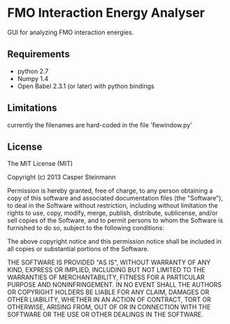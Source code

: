# FMO Interaction Energy Analyser

GUI for analyzing FMO interaction energies.

## Requirements

 * python 2.7
 * Numpy 1.4
 * Open Babel 2.3.1 (or later) with python bindings

## Limitations

currently the filenames are hard-coded in the file 'fiewindow.py'

## License

The MIT License (MIT)

Copyright (c) 2013 Casper Steinmann

Permission is hereby granted, free of charge, to any person obtaining a copy of this software and associated documentation files (the "Software"), to deal in the Software without restriction, including without limitation the rights to use, copy, modify, merge, publish, distribute, sublicense, and/or sell copies of the Software, and to permit persons to whom the Software is furnished to do so, subject to the following conditions:

The above copyright notice and this permission notice shall be included in all copies or substantial portions of the Software.

THE SOFTWARE IS PROVIDED "AS IS", WITHOUT WARRANTY OF ANY KIND, EXPRESS OR IMPLIED, INCLUDING BUT NOT LIMITED TO THE WARRANTIES OF MERCHANTABILITY, FITNESS FOR A PARTICULAR PURPOSE AND NONINFRINGEMENT. IN NO EVENT SHALL THE AUTHORS OR COPYRIGHT HOLDERS BE LIABLE FOR ANY CLAIM, DAMAGES OR OTHER LIABILITY, WHETHER IN AN ACTION OF CONTRACT, TORT OR OTHERWISE, ARISING FROM, OUT OF OR IN CONNECTION WITH THE SOFTWARE OR THE USE OR OTHER DEALINGS IN THE SOFTWARE.
